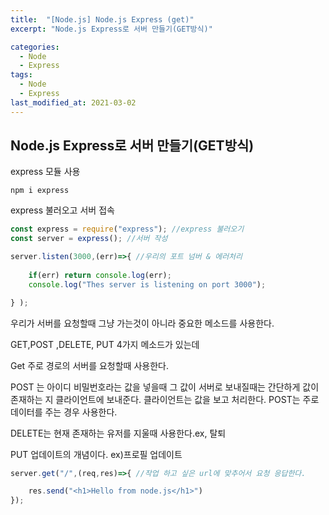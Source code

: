 ```yaml
---
title:  "[Node.js] Node.js Express (get)"
excerpt: "Node.js Express로 서버 만들기(GET방식)"

categories:
  - Node
  - Express
tags:
  - Node
  - Express
last_modified_at: 2021-03-02
---
```

## Node.js Express로 서버 만들기(GET방식)

express 모듈 사용

```
npm i express
```



express 불러오고 서버 접속

```javascript
const express = require("express"); //express 불러오기
const server = express(); //서버 작성

server.listen(3000,(err)=>{ //우리의 포트 넘버 & 에러처리
    
    if(err) return console.log(err);
    console.log("Thes server is listening on port 3000");

} );

```

우리가 서버를 요청할때 그냥 가는것이 아니라 중요한 메소드를 사용한다.

GET,POST ,DELETE, PUT 4가지 메소드가 있는데 



Get 주로 경로의 서버를 요청할때 사용한다.

POST 는 아이디 비밀번호라는 값을 넣을때 그 값이 서버로 보내질때는 간단하게 값이 존재하는 지 클라이언트에 보내준다. 클라이언트는 값을 보고 처리한다. POST는 주로 데이터를 주는 경우 사용한다.



DELETE는 현재 존재하는 유저를 지울때 사용한다.ex, 탈퇴



PUT 업데이트의 개념이다.  ex)프로필 업데이트



```javascript
server.get("/",(req,res)=>{ //작업 하고 싶은 url에 맞추어서 요청 응답한다.

    res.send("<h1>Hello from node.js</h1>")
});
```
